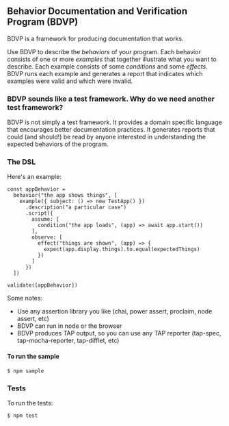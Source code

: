 ## Behavior Documentation and Verification Program (BDVP)

BDVP is a framework for producing documentation that works. 

Use BDVP to describe the *behaviors* of your program.
Each behavior consists of one or more *examples* that together illustrate what
you want to describe. Each example consists of some *conditions* and
some *effects*. BDVP runs each example and generates a report that indicates which
examples were valid and which were invalid.

### BDVP sounds like a test framework. Why do we need another test framework?

BDVP is not simply a test framework. It provides a domain specific language that encourages
better documentation practices. It generates reports that could (and should!) be read
by anyone interested in understanding the expected behaviors of the program.

### The DSL

Here's an example:

```
const appBehavior =
  behavior("the app shows things", [
    example({ subject: () => new TestApp() })
      .description("a particular case")
      .script({
        assume: [
          condition("the app loads", (app) => await app.start())
        ],
        observe: [
          effect("things are shown", (app) => {
            expect(app.display.things).to.equal(expectedThings)
          })
        ]
      })
  ])

validate([appBehavior])
```

Some notes:
- Use any assertion library you like (chai, power assert, proclaim, node assert, etc)
- BDVP can run in node or the browser
- BDVP produces TAP output, so you can use any TAP reporter (tap-spec, tap-mocha-reporter, tap-difflet, etc)


#### To run the sample

```
$ npm sample
```

### Tests

To run the tests:

```
$ npm test
```